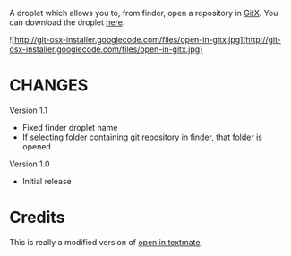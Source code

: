 A droplet which allows you to, from finder, open a repository in [GitX](https://github.com/brotherbard/gitx/downloads).  You can download the droplet [here](http://code.google.com/p/git-osx-installer/downloads/list?can=3&q=OpenInGitX&sort=-uploaded&colspec=Filename+Summary+Uploaded+Size+DownloadCount).

![http://git-osx-installer.googlecode.com/files/open-in-gitx.jpg](http://git-osx-installer.googlecode.com/files/open-in-gitx.jpg)

# CHANGES #

Version 1.1

  * Fixed finder droplet name
  * If selecting folder containing git repository in finder, that folder is opened


Version 1.0

  * Initial release

# Credits #

This is really a modified version of [open in textmate](http://henrik.nyh.se/2007/10/open-in-textmate-from-leopard-finder),